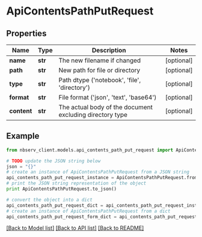 # ApiContentsPathPutRequest


## Properties

Name | Type | Description | Notes
------------ | ------------- | ------------- | -------------
**name** | **str** | The new filename if changed | [optional] 
**path** | **str** | New path for file or directory | [optional] 
**type** | **str** | Path dtype (&#39;notebook&#39;, &#39;file&#39;, &#39;directory&#39;) | [optional] 
**format** | **str** | File format (&#39;json&#39;, &#39;text&#39;, &#39;base64&#39;) | [optional] 
**content** | **str** | The actual body of the document excluding directory type | [optional] 

## Example

```python
from nbserv_client.models.api_contents_path_put_request import ApiContentsPathPutRequest

# TODO update the JSON string below
json = "{}"
# create an instance of ApiContentsPathPutRequest from a JSON string
api_contents_path_put_request_instance = ApiContentsPathPutRequest.from_json(json)
# print the JSON string representation of the object
print ApiContentsPathPutRequest.to_json()

# convert the object into a dict
api_contents_path_put_request_dict = api_contents_path_put_request_instance.to_dict()
# create an instance of ApiContentsPathPutRequest from a dict
api_contents_path_put_request_form_dict = api_contents_path_put_request.from_dict(api_contents_path_put_request_dict)
```
[[Back to Model list]](../README.md#documentation-for-models) [[Back to API list]](../README.md#documentation-for-api-endpoints) [[Back to README]](../README.md)



